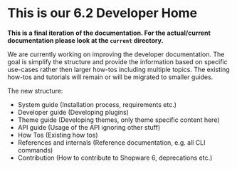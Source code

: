 # This is our 6.2 Developer Home

**This is a final iteration of the documentation. For the actual/current documentation please look at the `current` directory.**

We are currently working on improving the developer documentation. The goal is simplify the structure and provide the information based on specific use-cases rather then larger how-tos including multiple topics. The existing how-tos and tutorials will remain or will be migrated to smaller guides.

The new structure:

* System guide \(Installation process, requirements etc.\)
* Developer guide \(Developing plugins\)
* Theme guide \(Developing themes, only theme specific content here\)
* API guide \(Usage of the API ignoring other stuff\)
* How Tos \(Existing how tos\)
* References and internals \(Reference documentation, e.g. all CLI commands\)
* Contribution \(How to contribute to Shopware 6, deprecations etc.\)

